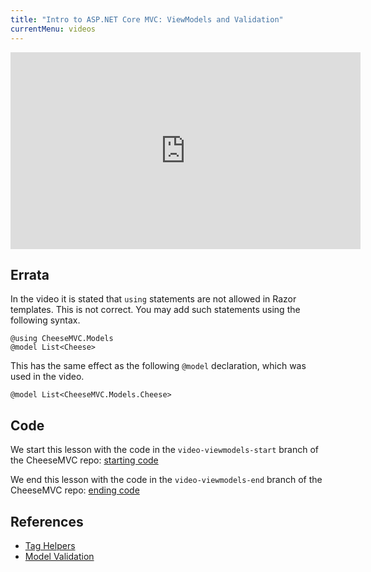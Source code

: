 ```yaml
---
title: "Intro to ASP.NET Core MVC: ViewModels and Validation"
currentMenu: videos
---
```


<div class="youtube-wrapper"><iframe width="560" height="315" src="https://www.youtube.com/embed/kLLBDsPUoyY" frameborder="0" allowfullscreen></iframe></div>

## Errata

In the video it is stated that `using` statements are not allowed in Razor templates. This is not correct. You may add such statements using the following syntax.

```nohighlight
@using CheeseMVC.Models
@model List<Cheese>
```

This has the same effect as the following `@model` declaration, which was used in the video.

```nohighlight
@model List<CheeseMVC.Models.Cheese>
```

## Code

We start this lesson with the code in the `video-viewmodels-start` branch of the CheeseMVC repo: [starting code](https://github.com/LaunchCodeEducation/CheeseMVC/tree/video-viewmodels-start)

We end this lesson with the code in the `video-viewmodels-end` branch of the CheeseMVC repo: [ending code](https://github.com/LaunchCodeEducation/CheeseMVC/tree/video-viewmodels-end)

## References

* [Tag Helpers](https://docs.microsoft.com/en-us/aspnet/core/mvc/views/working-with-forms)
* [Model Validation](https://docs.microsoft.com/en-us/aspnet/core/mvc/models/validation)
